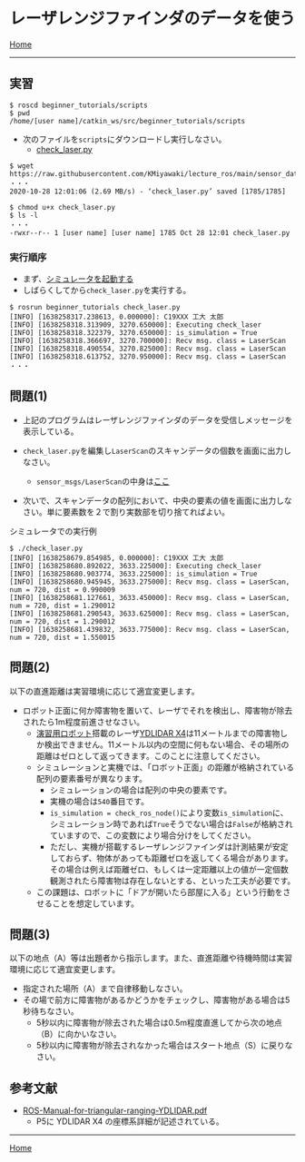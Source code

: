 # レーザレンジファインダのデータを使う

[Home](./Home.md)

---

## 実習

```shell
$ roscd beginner_tutorials/scripts
$ pwd
/home/[user name]/catkin_ws/src/beginner_tutorials/scripts
```

- 次のファイルを`scripts`にダウンロードし実行しなさい。
  - [check_laser.py](https://raw.githubusercontent.com/KMiyawaki/lecture_ros/main/sensor_data/laser/check_laser.py)

```shell
$ wget https://raw.githubusercontent.com/KMiyawaki/lecture_ros/main/sensor_data/laser/check_laser.py
・・・
2020-10-28 12:01:06 (2.69 MB/s) - ‘check_laser.py’ saved [1785/1785]

$ chmod u+x check_laser.py
$ ls -l
・・・
-rwxr--r-- 1 [user name] [user name] 1785 Oct 28 12:01 check_laser.py
```

### 実行順序

- まず、[シミュレータを起動する](../stage_simulator/stage_simulator_01.md)
- しばらくしてから`check_laser.py`を実行する。

```shell
$ rosrun beginner_tutorials check_laser.py
[INFO] [1638258317.238613, 0.000000]: C19XXX 工大 太郎
[INFO] [1638258318.313909, 3270.650000]: Executing check_laser
[INFO] [1638258318.322379, 3270.650000]: is_simulation = True
[INFO] [1638258318.366697, 3270.700000]: Recv msg. class = LaserScan
[INFO] [1638258318.490554, 3270.825000]: Recv msg. class = LaserScan
[INFO] [1638258318.613752, 3270.950000]: Recv msg. class = LaserScan
・・・
```

## 問題(1)

- 上記のプログラムはレーザレンジファインダのデータを受信しメッセージを表示している。

- `check_laser.py`を編集し`LaserScan`のスキャンデータの個数を画面に出力しなさい。
  - `sensor_msgs/LaserScan`の中身は[ここ](http://docs.ros.org/api/sensor_msgs/html/msg/LaserScan.html)
- 次いで、スキャンデータの配列において、中央の要素の値を画面に出力しなさい。単に要素数を２で割り実数部を切り捨てればよい。

シミュレータでの実行例

```shell
$ ./check_laser.py 
[INFO] [1638258679.854985, 0.000000]: C19XXX 工大 太郎
[INFO] [1638258680.892022, 3633.225000]: Executing check_laser
[INFO] [1638258680.903774, 3633.225000]: is_simulation = True
[INFO] [1638258680.945945, 3633.275000]: Recv msg. class = LaserScan, num = 720, dist = 0.990009
[INFO] [1638258681.127661, 3633.450000]: Recv msg. class = LaserScan, num = 720, dist = 1.290012
[INFO] [1638258681.290543, 3633.625000]: Recv msg. class = LaserScan, num = 720, dist = 1.290012
[INFO] [1638258681.439832, 3633.775000]: Recv msg. class = LaserScan, num = 720, dist = 1.550015
```

## 問題(2)

以下の直進距離は実習環境に応じて適宜変更します。

- ロボット正面に何か障害物を置いて、レーザでそれを検出し、障害物が除去されたら1m程度前進させなさい。
  - [演習用ロボット](https://github.com/KMiyawaki/oit_navigation_minibot_middle_01)搭載のレーザ[YDLIDAR X4](https://www.ydlidar.com/products/view/5.html)は11メートルまでの障害物しか検出できません。11メートル以内の空間に何もない場合、その場所の距離はゼロとして返ってきます。このことに注意してください。
  - シミュレーションと実機では、「ロボット正面」の距離が格納されている配列の要素番号が異なります。
    - シミュレーションの場合は配列の中央の要素です。
    - 実機の場合は`540`番目です。
    - `is_simulation = check_ros_node()`により変数`is_simulation`に、シミュレーション時であれば`True`そうでない場合は`False`が格納されていますので、この変数により場合分けをしてください。
    - ただし、実機が搭載するレーザレンジファインダは計測結果が安定しておらず、物体があっても距離ゼロを返してくる場合があります。その場合は例えば距離ゼロ、もしくは一定距離以上の値が一定個数観測されたら障害物は存在しないとする、といった工夫が必要です。
  - この課題は、ロボットに「ドアが開いたら部屋に入る」という行動をさせることを想定しています。

## 問題(3)

以下の地点（A）等は出題者から指示します。また、直進距離や待機時間は実習環境に応じて適宜変更します。

- 指定された場所（A）まで自律移動しなさい。
- その場で前方に障害物があるかどうかをチェックし、障害物がある場合は5秒待ちなさい。
  - 5秒以内に障害物が除去された場合は0.5m程度直進してから次の地点（B）に向かいなさい。
  - 5秒以内に障害物が除去されなかった場合はスタート地点（S）に戻りなさい。

## 参考文献

- [ROS-Manual-for-triangular-ranging-YDLIDAR.pdf](https://www.generationrobots.com/media/ROS-Manual-for-triangular-ranging-YDLIDAR.pdf)
  - P5に YDLIDAR X4 の座標系詳細が記述されている。

---

[Home](./Home.md)
